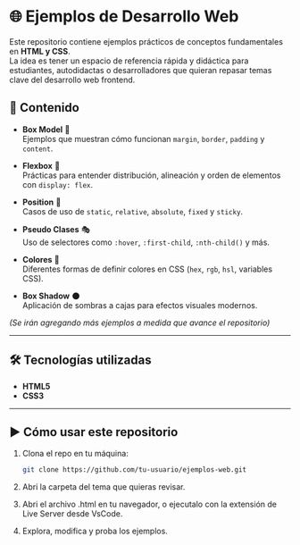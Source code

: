# 🌐 Ejemplos de Desarrollo Web

Este repositorio contiene ejemplos prácticos de conceptos fundamentales en **HTML y CSS**.  
La idea es tener un espacio de referencia rápida y didáctica para estudiantes, autodidactas o desarrolladores que quieran repasar temas clave del desarrollo web frontend.  


## 📂 Contenido

- **Box Model** 🧱  
  Ejemplos que muestran cómo funcionan `margin`, `border`, `padding` y `content`.

- **Flexbox** 📐  
  Prácticas para entender distribución, alineación y orden de elementos con `display: flex`.

- **Position** 📍  
  Casos de uso de `static`, `relative`, `absolute`, `fixed` y `sticky`.

- **Pseudo Clases** 🎭  
  Uso de selectores como `:hover`, `:first-child`, `:nth-child()` y más.

- **Colores** 🎨  
  Diferentes formas de definir colores en CSS (`hex`, `rgb`, `hsl`, variables CSS).

- **Box Shadow** 🌑  
  Aplicación de sombras a cajas para efectos visuales modernos.

*(Se irán agregando más ejemplos a medida que avance el repositorio)*

---

## 🛠️ Tecnologías utilizadas

- **HTML5**
- **CSS3**

---

## ▶️ Cómo usar este repositorio

1. Clona el repo en tu máquina:

   ```bash
   git clone https://github.com/tu-usuario/ejemplos-web.git
   ```
2. Abri la carpeta del tema que quieras revisar.
3. Abri el archivo .html en tu navegador, o ejecutalo con la extensión de Live Server desde VsCode.
4. Explora, modifica y proba los ejemplos.
